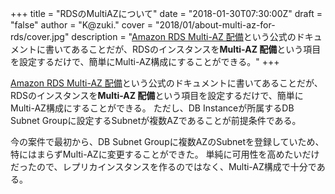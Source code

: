+++
title = "RDSのMultiAZについて"
date = "2018-01-30T07:30:00Z"
draft = "false"
author = "K@zuki."
cover = "2018/01/about-multi-az-for-rds/cover.jpg"
description = "[Amazon RDS Multi-AZ 配備](https://aws.amazon.com/jp/rds/details/multi-az/)という公式のドキュメントに書いてあることだが、RDSのインスタンスを**Multi-AZ 配備**という項目を設定するだけで、簡単にMulti-AZ構成にすることができる。"
+++

[Amazon RDS Multi-AZ 配備](https://aws.amazon.com/jp/rds/details/multi-az/)という公式のドキュメントに書いてあることだが、RDSのインスタンスを**Multi-AZ 配備**という項目を設定するだけで、簡単にMulti-AZ構成にすることができる。
ただし、DB Instanceが所属するDB Subnet Groupに設定するSubnetが複数AZであることが前提条件である。

今の案件で最初から、DB Subnet Groupに複数AZのSubnetを登録していため、特にはまらずMulti-AZに変更することができた。
単純に可用性を高めたいだけだったので、レプリカインスタンスを作るのではなく、Multi-AZ構成で十分である。
